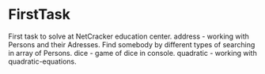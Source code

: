 # FirstTask
First task to solve at NetCracker education center.
address - working with Persons and their Adresses. Find somebody by different types of searching in array of Persons.
dice - game of dice in console.
quadratic - working with quadratic-equations.
